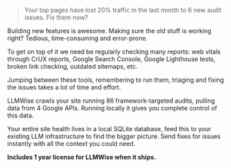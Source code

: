 > Your top pages have lost 20% traffic in the last month to 6 new audit issues. Fix them now?

Building new features is awesome. Making sure the old stuff is working right? Tedious, time-consuming and error-prone.

To get on top of it we need be regularly checking many reports: web vitals through CrUX reports, Google Search Console, Google Lighthouse tests, broken link checking, outdated sitemaps, etc.

Jumping between these tools, remembering to run them, triaging and fixing the issues takes a lot of time and effort.

LLMWise crawls your site running 86 framework-targeted audits, pulling data from 4 Google APIs. Running locally
it gives you complete control of this data.

Your entire site health lives in a local SQLite database, feed this to your existing LLM infrastructure to find the bigger picture.
Send fixes for issues instantly with all the context you could need.

**Includes 1 year license for LLMWise when it ships.**
